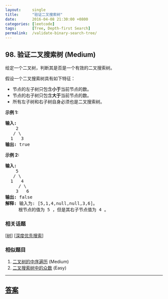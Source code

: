 ```yaml
---
layout:     single
title:      "验证二叉搜索树"
date:       2016-04-08 21:30:00 +0800
categories: [leetcode]
tags:       [Tree, Depth-first Search]
permalink:  /validate-binary-search-tree/
---
```


## 98. 验证二叉搜索树 (Medium)

<p>给定一个二叉树，判断其是否是一个有效的二叉搜索树。</p>

<p>假设一个二叉搜索树具有如下特征：</p>

<ul>
	<li>节点的左子树只包含<strong>小于</strong>当前节点的数。</li>
	<li>节点的右子树只包含<strong>大于</strong>当前节点的数。</li>
	<li>所有左子树和右子树自身必须也是二叉搜索树。</li>
</ul>

<p><strong>示例&nbsp;1:</strong></p>

<pre><strong>输入:</strong>
    2
   / \
  1   3
<strong>输出:</strong> true
</pre>

<p><strong>示例&nbsp;2:</strong></p>

<pre><strong>输入:
</strong>    5
   / \
  1   4
&nbsp;    / \
&nbsp;   3   6
<strong>输出:</strong> false
<strong>解释:</strong> 输入为: [5,1,4,null,null,3,6]。
&nbsp;    根节点的值为 5 ，但是其右子节点值为 4 。
</pre>

### 相关话题
  [[树](https://github.com/openset/leetcode/tree/master/tag/tree/README.md)]
  [[深度优先搜索](https://github.com/openset/leetcode/tree/master/tag/depth-first-search/README.md)]

### 相似题目
  1. [二叉树的中序遍历](/binary-tree-inorder-traversal) (Medium)
  1. [二叉搜索树中的众数](/find-mode-in-binary-search-tree) (Easy)

---

## [答案](https://github.com/openset/leetcode/tree/master/problems/validate-binary-search-tree)
